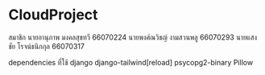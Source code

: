 # CloudProject

สมาชิก
นายอานุภาพ มงคลสุขทวี 66070224
นายพงศ์ณวิชญ์ งามสวนพลู 66070293
นายแสงชัย โรจน์ธนิกกุล	66070317

dependencies  ที่ใช้
django django-tailwind[reload] psycopg2-binary Pillow
